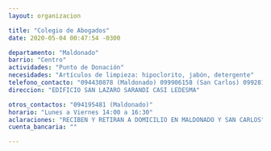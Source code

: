 ```yaml
---
layout: organizacion

title: "Colegio de Abogados"
date: 2020-05-04 00:47:54 -0300

departamento: "Maldonado"
barrio: "Centro"
actividades: "Punto de Donación"
necesidades: "Artículos de limpieza: hipoclorito, jabón, detergente"
telefono_contacto: "094430878 (Maldonado) 099906158 (San Carlos) 099281600 (Pan de Azúcar)"
direccion: "EDIFICIO SAN LAZARO SARANDI CASI LEDESMA"

otros_contactos: "094195481 (Maldonado)"
horario: "Lunes a Viernes 14:00 a 16:30"
aclaraciones: "RECIBEN Y RETIRAN A DOMICILIO EN MALDONADO Y SAN CARLOS"
cuenta_bancaria: ""

---
```

